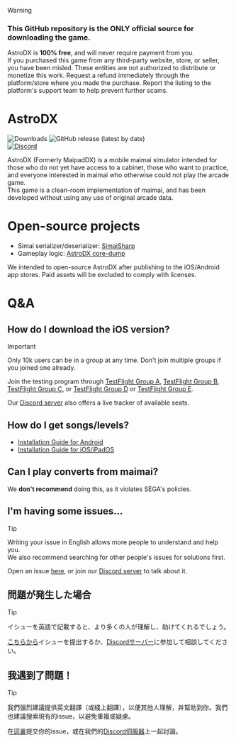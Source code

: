 > [!WARNING]
> ### This GitHub repository is the ONLY official source for downloading the game.
> AstroDX is **100% free**, and will never require payment from you.  
> If you purchased this game from any third-party website, store, or seller, you have been misled. These entities are not authorized to distribute or monetize this work. Request a refund immediately through the platform/store where you made the purchase. Report the listing to the platform's support team to help prevent further scams.

# AstroDX
![Downloads](https://img.shields.io/github/downloads/2394425147/maipaddx/total?label=Android)
![GitHub release (latest by date)](https://img.shields.io/github/v/release/2394425147/astrodx?label=Stable)  
[![Discord](https://dcbadge.vercel.app/api/server/6fpETgpvjZ?style=flat)](https://discord.gg/6fpETgpvjZ)

AstroDX (Formerly MaipadDX) is a mobile maimai simulator intended for those who do not yet have access to a cabinet, those who want to practice, and everyone interested in maimai who otherwise could not play the arcade game.  
This game is a clean-room implementation of maimai, and has been developed without using any use of original arcade data.

# Open-source projects

- Simai serializer/deserializer: [SimaiSharp](https://github.com/reflektone-games/SimaiSharp)
- Gameplay logic: [AstroDX core-dump](https://github.com/2394425147/maipaddx/tree/main/core-dump)

We intended to open-source AstroDX after publishing to the iOS/Android app stores. Paid assets will be excluded to comply with licenses.

# Q&A

## How do I download the iOS version?

> [!IMPORTANT]  
> Only 10k users can be in a group at any time. Don't join multiple groups if you joined one already.

Join the testing program through [TestFlight Group A](https://testflight.apple.com/join/rACTLjPL), [TestFlight Group B](https://testflight.apple.com/join/ocj3yptn), [TestFlight Group C](https://testflight.apple.com/join/CuMxZE2M), or [TestFlight Group D](https://testflight.apple.com/join/T6qKfV6f) or [TestFlight Group E](https://testflight.apple.com/join/sMm1MCYc). 

Our [Discord server](https://discord.com/channels/892807792996536453/1210127565986205726/1210428179001380946) also offers a live tracker of available seats.

## How do I get songs/levels?

- [Installation Guide for Android](https://wiki.astrodx.com/install/android)
- [Installation Guide for iOS/iPadOS](https://wiki.astrodx.com/install/ios)

## Can I play converts from maimai?

We **don't recommend** doing this, as it violates SEGA's policies.

## I'm having some issues...

> [!TIP]
> Writing your issue in English allows more people to understand and help you.  
> We also recommend searching for other people's issues for solutions first.

Open an issue [here](https://github.com/2394425147/astrodx/issues), or join our [Discord server](https://discord.gg/6fpETgpvjZ) to talk about it.

## 問題が発生した場合

> [!TIP]
> イシューを英語で記載すると、より多くの人が理解し、助けてくれるでしょう。

[こちらから](https://github.com/2394425147/astrodx/issues)イシューを提出するか、[Discordサーバー](https://discord.com/channels/892807792996536453/1210127565986205726/1210428179001380946)に参加して相談してください。

## 我遇到了問題！

> [!TIP]
> 我們强烈建議提供英文翻譯（或綫上翻譯），以便其他人理解，并幫助到你。我們也建議搜索現有的issue，以避免重複或疑慮。

在[這裏](https://github.com/2394425147/astrodx/issues)提交你的issue，或在我們的[Discord伺服器](https://discord.gg/6fpETgpvjZ)上一起討論。
